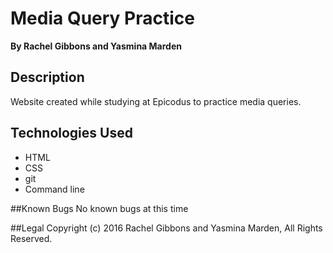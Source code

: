 # Media Query Practice
**By Rachel Gibbons and Yasmina Marden**

## Description
Website created while studying at Epicodus to practice media queries.

## Technologies Used
* HTML
* CSS
* git
* Command line

##Known Bugs
No known bugs at this time

##Legal
Copyright (c) 2016 Rachel Gibbons and Yasmina Marden, All Rights Reserved.
